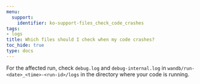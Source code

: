 ```yaml
---
menu:
  support:
    identifier: ko-support-files_check_code_crashes
tags:
- logs
title: Which files should I check when my code crashes?
toc_hide: true
type: docs
---
```


For the affected run, check `debug.log` and `debug-internal.log` in `wandb/run-<date>_<time>-<run-id>/logs` in the directory where your code is running.